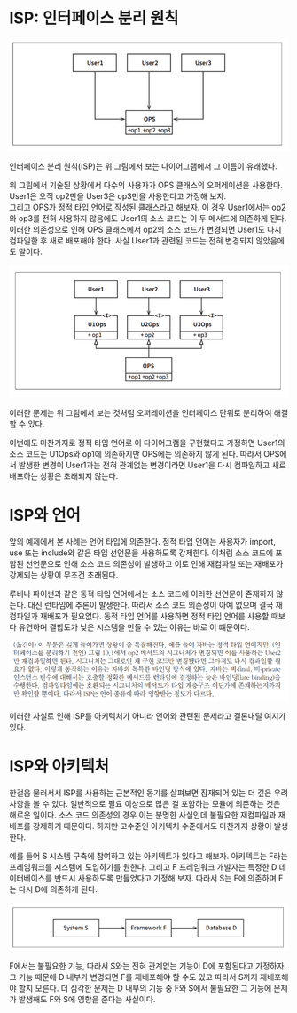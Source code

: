 # **ISP: 인터페이스 분리 원칙**  
![img.png](image/img.png)  
  
인터페이스 분리 원칙(ISP)는 위 그림에서 보는 다이어그램에서 그 이름이 유래했다.  
  
위 그림에서 기술된 상황에서 다수의 사용자가 OPS 클래스의 오퍼레이션을 사용한다. User1은 오직 op2만을 User3은 op3만을 사용한다고 가정해 보자.  
그리고 OPS가 정적 타입 언어로 작성된 클래스라고 해보자. 이 경우 User1에서는 op2와 op3를 전혀 사용하지 않음에도 User1의 소스 코드는 이 두 
메서드에 의존하게 된다. 이러한 의존성으로 인해 OPS 클래스에서 op2의 소스 코드가 변경되면 User1도 다시 컴파일한 후 새로 배포해야 한다. 사실 
User1과 관련된 코드는 전혀 변경되지 않았음에도 말이다.  
  
![img.png](image/img2.png)  
  
이러한 문제는 위 그림에서 보는 것처럼 오퍼레이션을 인터페이스 단위로 분리하여 해결할 수 있다.  
  
이번에도 마찬가지로 정적 타입 언어로 이 다이어그램을 구현했다고 가정하면 User1의 소스 코드는 U1Ops와 op1에 의존하지만 OPS에는 의존하지 않게 된다. 
따라서 OPS에서 발생한 변경이 User1과는 전혀 관계없는 변경이라면 User1을 다시 컴파일하고 새로 배포하는 상황은 초래되지 않는다.  
  
# **ISP와 언어**  
앞의 예제에서 본 사례는 언어 타입에 의존한다. 정적 타입 언어는 사용자가 import, use 또는 include와 같은 타입 선언문을 사용하도록 강제한다. 
이처럼 소스 코드에 포함된 선언문으로 인해 소스 코드 의존성이 발생하고 이로 인해 재컴파일 또는 재배포가 강제되는 상황이 무조건 초래된다.  
  
루비나 파이썬과 같은 동적 타입 언어에서는 소스 코드에 이러한 선언문이 존재하지 않는다. 대신 런타임에 추론이 발생한다. 따라서 소스 코드 의존성이 
아예 없으며 결국 재컴파일과 재배포가 필요없다. 동적 타입 언어를 사용하면 정적 타입 언어를 사용할 때보다 유연하며 결합도가 낮은 시스템을 만들 수 
있는 이유는 바로 이 떄문이다.  
  
![img.png](image/img3.png)  
  
이러한 사실로 인해 ISP를 아키텍처가 아니라 언어와 관련된 문제라고 결론내릴 여지가 있다.  
  
# **ISP와 아키텍처**  
한걸음 물러서서 ISP를 사용하는 근본적인 동기를 살펴보면 잠재되어 있는 더 깊은 우려사항을 볼 수 있다. 일반적으로 필요 이상으로 많은 걸 포함하는 모듈에 
의존하는 것은 해로운 일이다. 소스 코드 의존성의 경우 이는 분명한 사실인데 불필요한 재컴파일과 재배포를 강제하기 때문이다. 하지만 고수준인 아키텍처 
수준에서도 마찬가지 상황이 발생한다.  
  
예를 들어 S 시스템 구축에 참여하고 있는 아키텍트가 있다고 해보자. 아키텍트는 F라는 프레임워크를 시스템에 도입하기를 원한다. 그리고 F 프레임워크 개발자는 
특정한 D 데이터베이스를 반드시 사용하도록 만들었다고 가정해 보자. 따라서 S는 F에 의존하며 F는 다시 D에 의존하게 된다.  
  
![img.png](image/img4.png)  
  
F에서는 불필요한 기능, 따라서 S와는 전혀 관계없는 기능이 D에 포함된다고 가정하자. 그 기능 때문에 D 내부가 변경되면 F를 재배포해야 할 수도 있고 
따라서 S까지 재배포해야 할지 모른다. 더 심각한 문제는 D 내부의 기능 중 F와 S에서 불필요한 그 기능에 문제가 발생해도 F와 S에 영향을 준다는 사실이다.  
  
